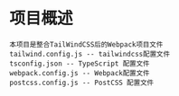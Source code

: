 # 项目概述
    本项目是整合TailWindCSS后的Webpack项目文件
    tailwind.config.js -- tailwindcss配置文件
    tsconfig.json -- TypeScript 配置文件
    webpack.config.js -- Webpack配置文件
    postcss.config.js -- PostCSS 配置文件